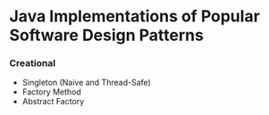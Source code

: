 # Java Implementations of Popular Software Design Patterns

### Creational
* Singleton (Naive and Thread-Safe)
* Factory Method
* Abstract Factory
